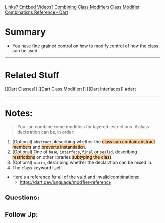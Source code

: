 [Links?](#)
[Embbed Videos?](#)
[Combining Class Modifiers](https://dart.dev/language/class-modifiers#combining-modifiers)
[Class Modifier Combinations Reference - Dart](https://dart.dev/language/modifier-reference)
# Summary
- You have fine grained control on how to modify control of how the class can be used.

----
# Related Stuff
[[Dart Classes]]
[[Dart Class Modifiers]]
[[Dart Interfaces]]
#dart




----
# Notes:
> You can combine some modifiers for layered restrictions. A class declaration can be, in order:

1. (Optional) `abstract`, describing whether the <mark style="background: #FFB86CA6;">class can contain abstract members</mark> and <mark style="background: #FFB86CA6;">prevents instantiation</mark>.
2. (Optional) One of `base`, `interface`, `final` or `sealed`, describing <mark style="background: #FFB86CA6;">restrictions</mark> on other libraries <mark style="background: #FFB86CA6;">subtyping the class</mark>.
3. (Optional) `mixin`, describing whether the declaration can be mixed in.
4. The `class` keyword itself.
- Here's a reference for all of the valid and invalid combinations:
	- https://dart.dev/language/modifier-reference
## Questions:

## Follow Up:
